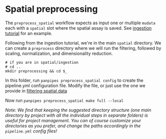 # Spatial preprocessing

The `preprocess_spatial` workflow expects as input one or multiple `mudata` each with a `spatial` slot where the spatial assay is saved. See [ingestion tutorial](../ingesting_spatial_data/Ingesting_spatialdata_with_panpipes.md) for an example.

Following from the ingestion tutorial, we're in the main `spatial` directory. We can create a `preprocess` directory where we will run the filtering, followed by scaling, normalization, and dimensionality reduction.

```
# if you are in spatial/ingestion
# cd ..
mkdir preprocessing && cd $_

```

In this folder, run `panpipes preprocess_spatial config` to create the pipeline.yml configuration file.
Modify the file, or just use the one we provide in [filtering spatial data](../filtering_spatial_data/pipeline.yml)


Now run `panpipes preprocess_spatial make full --local`


*Note: We find that keeping the suggested directory structure (one main directory by project with all the individual steps in separate folders) is useful for project management. You can of course customize your directories as you prefer, and change the paths accordingly in the `pipeline.yml` config files!*
